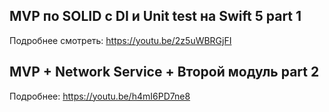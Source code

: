 ## MVP по SOLID c DI и Unit test на Swift 5 part 1
Подробнее смотреть: https://youtu.be/2z5uWBRGjFI


## MVP + Network Service + Второй модуль part 2
Подробнее: https://youtu.be/h4mI6PD7ne8


